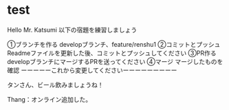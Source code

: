 # test

Hello Mr. Katsumi
以下の宿題を練習しましょう

①ブランチを作る
developブランチ、feature/renshu1
②コミットとプッシュ
Readmeファイルを更新した後、コミットとプッシュしてください
③PR作る
developブランチにマージするPRを送ってください
④マージ
マージしたものを確認
ーーーーーこれから変更してくださいーーーーーーーーー

タンさん、ビール飲みましょうね！

Thang：オンライン追加した。
